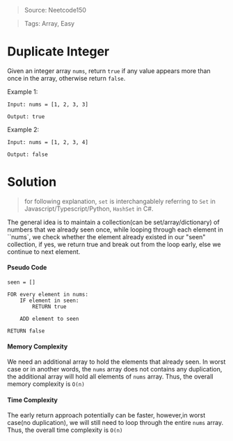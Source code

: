 > Source: Neetcode150

> Tags: Array, Easy

# Duplicate Integer

Given an integer array `nums`, return `true` if any value appears more than once in the array, otherwise return `false`.

Example 1:

```
Input: nums = [1, 2, 3, 3]

Output: true
```

Example 2:

```
Input: nums = [1, 2, 3, 4]

Output: false
```

# Solution

> for following explanation, `set` is interchangablely referring to `Set` in Javascript/Typescript/Python, `HashSet` in C#.

The general idea is to maintain a collection(can be set/array/dictionary) of numbers that we already seen once, while looping through each element in ``nums`, we check whether the element already existed in our "seen" collection, if yes, we return true and break out from the loop early, else we continue to next element.

#### Pseudo Code

```
seen = []

FOR every element in nums:
    IF element in seen:
        RETURN true

    ADD element to seen

RETURN false

```

#### Memory Complexity

We need an additional array to hold the elements that already seen. In worst case or in another words, the `nums` array does not contains any duplication, the additional array will hold all elements of `nums` array. Thus, the overall memory complexity is `O(n)`

#### Time Complexity

The early return approach potentially can be faster, however,in worst case(no duplication), we will still need to loop through the entire `nums` array. Thus, the overall time complexity is `O(n)`
